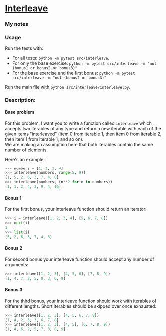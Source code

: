 # [Interleave](https://www.pythonmorsels.com/exercises/db5f9e6add674a26aa384c6fe302400c)

### My notes


### Usage
Run the tests with:
- For all tests: `python -m pytest src/interleave`.
- For only the base exercise: `python -m pytest src/interleave -m "not (bonus1 or bonus2 or bonus3)"`
- For the base exercise and the first bonus: `python -m pytest src/interleave -m "not (bonus2 or bonus3)"`

Run the main file with `python src/interleave/interleave.py`.

### Description:
#### Base problem
For this problem, I want you to write a function called `interleave` which accepts two iterables of any type and return a new iterable with each of the given items "interleaved" (item 0 from iterable 1, then item 0 from iterable 2, then item 1 from iterable 1, and so on).\
We are making an assumption here that both iterables contain the same number of elements.

Here's an example:
```python
>>> numbers = [1, 2, 3, 4]
>>> interleave(numbers, range(5, 9))
[1, 5, 2, 6, 3, 7, 4, 8]
>>> interleave(numbers, (n**2 for n in numbers))
[1, 1, 2, 4, 3, 9, 4, 16]
```

#### Bonus 1
For the first bonus, your interleave function should return an iterator:

```python
>>> i = interleave([1, 2, 3, 4], [5, 6, 7, 8])
>>> next(i)
1
>>> list(i)
[5, 2, 6, 3, 7, 4, 8]
```


#### Bonus 2
For second bonus your interleave function should accept any number of arguments:

```python
>>> interleave([1, 2, 3], [4, 5, 6], [7, 8, 9])
[1, 4, 7, 2, 5, 8, 3, 6, 9]
```


#### Bonus 3
For the third bonus, your interleave function should work with iterables of different lengths. Short iterables should be skipped over once exhausted:

```python
>>> interleave([1, 2, 3], [4, 5, 6, 7, 8])
[1, 4, 2, 5, 3, 6, 7, 8]
>>> interleave([1, 2, 3], [4, 5], [6, 7, 8, 9])
[1, 4, 6, 2, 5, 7, 3, 8, 9]
```
